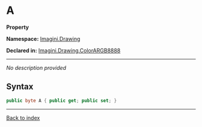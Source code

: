 # A

**Property**

**Namespace:** [Imagini.Drawing](Imagini.Drawing.md)

**Declared in:** [Imagini.Drawing.ColorARGB8888](Imagini.Drawing.ColorARGB8888.md)

------


*No description provided*

## Syntax

```csharp
public byte A { public get; public set; }
```

------

[Back to index](index.md)